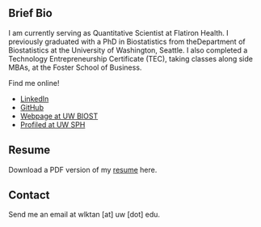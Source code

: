 ## Brief Bio
I am currently serving as Quantitative Scientist at Flatiron Health. I previously graduated with a PhD in Biostatistics from theDepartment of Biostatistics at the University of Washington, Seattle. I also completed a Technology Entrepreneurship Certificate (TEC), taking classes along side MBAs, at the Foster School of Business.

Find me online!

* [LinkedIn](https://linkedin.com/in/wlktan/)
* [GitHub](https://github.com/wlktan/)
* [Webpage at UW BIOST](https://students.washington.edu/wlktan/)
* [Profiled at UW SPH](http://sph.washington.edu/prospective/grad_bio.asp?content_ID=7996)

## Resume
Download a PDF version of my [resume](resume.pdf) here.

## Contact
Send me an email at wlktan [at] uw [dot] edu.

